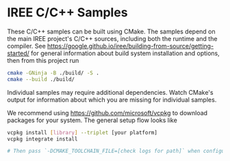 # IREE C/C++ Samples

These C/C++ samples can be built using CMake. The samples depend on the main
IREE project's C/C++ sources, including both the runtime and the compiler. See
https://google.github.io/iree/building-from-source/getting-started/ for general
information about build system installation and options, then from this project
run

```bash
cmake -GNinja -B ./build/ -S .
cmake --build ./build/
```

Individual samples may require additional dependencies. Watch CMake's output
for information about which you are missing for individual samples.

We recommend using https://github.com/microsoft/vcpkg to download packages for
your system. The general setup flow looks like

```bash
vcpkg install [library] --triplet [your platform]
vcpkg integrate install

# Then pass `-DCMAKE_TOOLCHAIN_FILE=[check logs for path]` when configuring CMake
```
